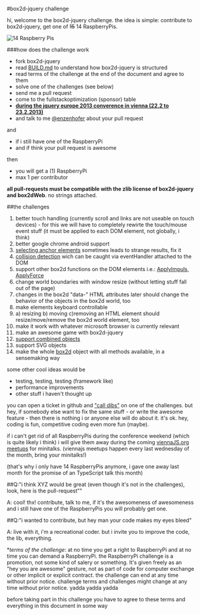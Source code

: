 #box2d-jquery challenge

hi, welcome to the box2d-jquery challenge. the idea is simple: contribute to box2d-jquery, get one of ~~15~~ 14 RaspberryPis.

![14 Raspberry Pis](http://replycam.com/i/jqeu13-20130221-213230.png)


###how does the challenge work

  * fork box2d-jquery
  * read [BUILD.md](BUILD.md) to understand how box2d-jquery is structured
  * read terms of the challenge at the end of the document and agree to them
  * solve one of the challenges (see below)
  * send me a pull request 
  * come to the fullstackoptimization (sponsor) table 
  * __[during the jquery europe 2013 converence in vienna (22.2 to 23.2.2013)](http://events.jquery.org/2013/eu/)__ 
  * and talk to me [@enzenhofer](http://twitter.com/enzenhofer) about your pull request

and
  
  * if i still have one of the RaspberryPi
  * and if think your pull request is awesome

then

 * you will get a (1) RaspberryPi
 * max 1 per contributor

**all pull-requests must be compatible with the zlib license of box2d-jquery and box2dWeb**. no strings attached.

##the challenges

 1. better touch handling (currently scroll and links are not useable on touch devices) - for this we will have to completely rewirte the touch/mouse event stuff (it must be applied to each DOM element, not globally, i think)
 2. better google chrome android support
 3. [selecting anchor elements](linkstrangeness.html) sometimes leads to strange results, fix it
 4. [collision detection](http://blog.sethladd.com/2011/09/box2d-collision-damage-for-javascript.html) wich can be caught via eventHandler attached to the DOM
 5. support other box2d functions on the DOM elements i.e.: [ApplyImpuls, ApplyForce](http://blog.sethladd.com/2011/09/box2d-impulse-and-javascript.html)
 6. change world boundaries with window resize (without letting stuff fall out of the page)
 7. changes in the box2d "data-" HTML attributes later should change the behavior of the objects in the box2d world, too
 8. make elements keyboard controllable
 9. a) resizing b) moving c)removing an HTML element should resize/move/remove the box2d world element, too
 10. make it work with whatever microsoft browser is currently relevant
 11. make an awesome game with box2d-jquery
 12. [support combined objects](http://blog.sethladd.com/2011/09/box2d-with-complex-and-concave-objects.html) 
 13. support SVG objects
 14. make the whole [box2d](http://www.box2d.org/manual.html) object with all methods available, in a sensemaking way

some other cool ideas would be

 * testing, testing, testing (framework like)
 * performance improvements
 * other stuff i haven't thought up

you can open a ticket in github and ["call dibs"](http://en.wikipedia.org/wiki/Dibs) on one of the challenges. but hey, if somebody else want to fix the same stuff - or write the awesome feature -  then there is nothing i or anyone else will do about it. it's ok. hey, coding is fun, competitive coding even more fun (maybe).

if i can't get rid of all RaspberryPis during the conference weekend (which is quite likely i think) i will give them away during the coming [viennaJS.org meetups](http://www.viennajs.org/) for minitalks. (viennajs meetups happen every last wednesday of the month, bring your minitalks!)

(that's why i only have 14 RaspberryPis anymore, i gave one away last month for the promise of an TypeScript talk this month)



##Q:"i think XYZ would be great (even though it's not in the challenges), look, here is the pull-request""

A: cool! thx! contribute, talk to me, if it's the awesomeness of awesomeness and i still have one of the RaspberryPis you will probably get one.

##Q:"i wanted to contribute, but hey man your code makes my eyes bleed"

A: live with it, i'm a recreational coder. but i invite you to improve the code, the lib, everything. 


**terms of the challenge*: at no time you get a right to RaspberryPi and at no time you can demand a RaspberryPi. the RaspberryPi challenge is a promotion, not some kind of salery or something. It's given freely as an "hey you are awesome" gesture, not as part of code for computer exchange or other implicit or explicit contract. the challenge can end at any time without prior notice. challenge terms and challenges might change at any time without prior notice. yadda yadda yadda

before taking part in this challenge you have to agree to these terms and everything in this document in some way


